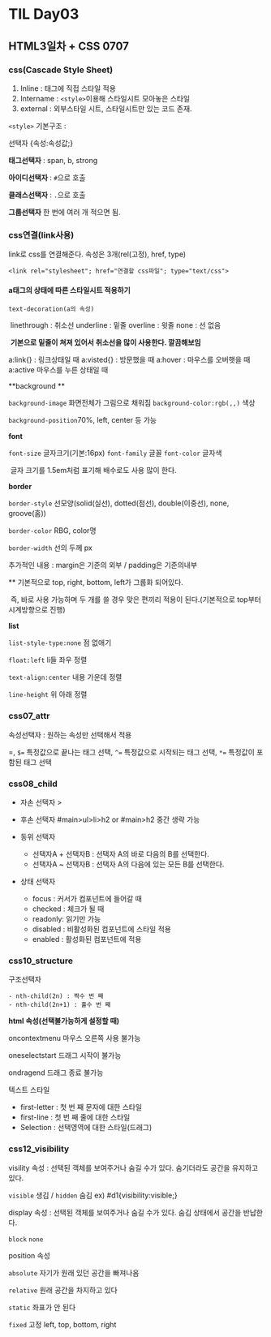 # TIL Day03

## HTML3일차 + CSS 0707

### css(Cascade Style Sheet)

1. Inline : 태그에 직접 스타일 적용
2. Intername : `<style>`이용해 스타일시트 모아놓은 스타일
3. external : 외부스타일 시트, 스타일시트만 있는 코드 존재.

`<style>` 기본구조 : 

선택자 {속성:속성값;} 

**태그선택자**  : span, b, strong

**아이디선택자** : `#`으로 호출

**클래스선택자** : `.`으로 호출

**그룹선택자** 한 번에 여러 개 적으면 됨.

### css연결(link사용)

link로 css를 연결해준다. 속성은 3개(rel(고정), href, type)

`<link rel="stylesheet"; href="연결할 css파일"; type="text/css">`

#### a태그의 상태에 따른 스타일시트 적용하기

`text-decoration(a의 속성)`

​		linethrough : 취소선	underline : 밑줄	overline : 윗줄	none : 선 없음

​				**기본으로 밑줄이 쳐져 있어서 취소선을 많이 사용한다. 깔끔해보임**

a:link{} : 링크상태일 때 	a:visted{} : 방문했을 때	a:hover : 마우스를 오버햇을 때	a:active 마우스를 누른 상태일 때



**background **

`background-image` 화면전체가 그림으로 채워짐	`background-color:rgb(,,)` 색상	 

`background-position`70%, left, center 등 가능



**font**

`font-size` 글자크기(기본:16px)	`font-family` 글꼴	`font-color` 글자색	

​		글자 크기를 1.5em처럼 표기해 배수로도 사용 많이 한다.



**border**

`border-style` 선모양(solid(실선), dotted(점선), double(이중선), none, groove(홈))

`border-color` RBG, color명

`border-width` 선의 두께 px

추가적인 내용 :  margin은 기준의 외부	/	padding은 기준의내부

** 기본적으로 top, right, bottom, left가 그룹화 되어있다.

​		즉, 바로 사용 가능하며 두 개를 쓸 경우 맞은 편끼리 적용이 된다.(기본적으로 top부터 시계방향으로 		진행)

**list**

`list-style-type:none` 점 없애기

`float:left` li들 좌우 정렬

`text-align:center` 내용 가운데 정렬

`line-height` 위 아래 정렬

### css07_attr

속성선택자 : 원하는 속성만 선택해서 적용

=, 	`$=` 특정값으로 끝나는 태그 선택, 	`^=` 특정값으로 시작되는 태그 선택, 	`*=` 특정값이 포함된 태그 선택

### css08_child

- 자손 선택자		>
- 후손 선택자        #main>ul>li>h2 or #main>h2 중간 생략 가능
- 동위 선택자 
  - 선택자A + 선택자B : 선택자 A의 바로 다음의 B를 선택한다.
  - 선택자A ~ 선택자B : 선택자 A의 다음에 있는 모든 B를 선택한다.

- 상태 선택자
  - focus : 커서가 컴포넌트에 들어갈 때
  - checked : 체크가 될 때
  - readonly: 읽기만 가능
  - disabled : 비활성화된 컴포넌트에 스타일 적용
  - enabled : 활성화된 컴포넌트에 적용

### css10_structure

구조선택자

	- nth-child(2n) : 짝수 번 째
	- nth-child(2n+1) : 홀수 번 째

**html 속성(선택불가능하게 설정할 때)**

oncontextmenu 마우스 오른쪽 사용 불가능

oneselectstart 드래그 시작이 불가능 

ondragend 드래그 종료 불가능

텍스트 스타일

- first-letter : 첫 번 째 문자에 대한 스타일
- first-line : 첫 번 째 줄에 대한 스타일
- Selection : 선택영역에 대한 스타일(드래그)

### css12_visibility

visility 속성 : 선택된 객체를 보여주거나 숨길 수가 있다. 숨기더라도 공간을 유지하고 있다.

`visible`  생김 / `hidden`  숨김  ex)  #d1{visibility:visible;}

display 속성 : 선택된 객체를 보여주거나 숨길 수가 있다. 숨김 상태에서 공간을 반납한다.

`block` 	`none`

position 속성

`absolute` 자기가 원래 있던 공간을 빠져나옴

`relative`  원래 공간을 차지하고 있다

`static`  좌표가 안 된다

`fixed` 고정 left, top, bottom, right
